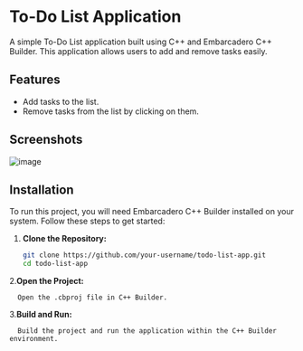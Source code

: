 # To-Do List Application

A simple To-Do List application built using C++ and Embarcadero C++ Builder. This application allows users to add and remove tasks easily.

## Features

- Add tasks to the list.
- Remove tasks from the list by clicking on them.

## Screenshots

![image](https://github.com/user-attachments/assets/c5f46a9c-752c-4a9b-a8ff-8168ece82f86)


## Installation

To run this project, you will need Embarcadero C++ Builder installed on your system. Follow these steps to get started:

1. **Clone the Repository:**

   ```sh
   git clone https://github.com/your-username/todo-list-app.git
   cd todo-list-app

2.**Open the Project:**

      Open the .cbproj file in C++ Builder.

3.**Build and Run:**

      Build the project and run the application within the C++ Builder environment.

